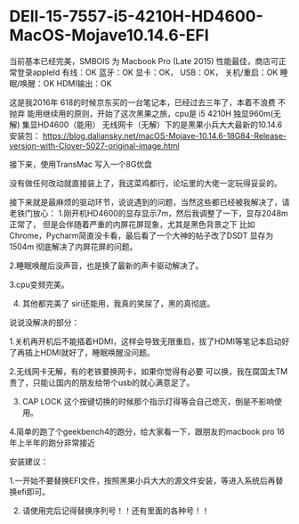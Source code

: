 # DEll-15-7557-i5-4210H-HD4600-MacOS-Mojave10.14.6-EFI
当前基本已经完美，SMBOIS 为 Macbook Pro (Late 2015) 性能最佳，商店可正常登录appleId
有线：OK
蓝牙：OK
显卡：OK，
USB：OK，
关机/重启：OK
睡眠/唤醒：OK
HDMI输出：OK


这是我2016年 618的时候京东买的一台笔记本，已经过去三年了，本着不浪费 不抛弃 能用继续用的原则，开始了这次黑果之旅，cpu是 i5 4210H   独显960m(无解) 集显HD4600（能用） 无线网卡（无解）下的是黑果小兵大大最新的10.14.6安装包：
https://blog.daliansky.net/macOS-Mojave-10.14.6-18G84-Release-version-with-Clover-5027-original-image.html



接下来，使用TransMac 写入一个8G优盘

没有做任何改动就直接装上了，我这菜鸡都行，论坛里的大佬一定玩得妥妥的。

接下来就是最麻烦的驱动环节，说说遇到的问题，当然这些都已经被我解决了，请老铁门放心：
1.刚开机HD4600的显存显示7m，然后我调整了一下，显存2048m正常了， 但是会伴随着严重的内屏花屏现象，尤其是黑色背景之下  比如Chrome，Pycharm简直没卡看，最后看了一个大神的帖子改了DSDT 显存为1504m 彻底解决了内屏花屏的问题。

2.睡眠唤醒后没声音，也是换了最新的声卡驱动解决了。

3.cpu变频完美。

4. 其他都完美了  siri还能用，我真的笑尿了，黑的真彻底。

说说没解决的部分：

1.关机再开机后不能插着HDMI，这样会导致无限重启，拔了HDMI等笔记本启动好了再插上HDMI就好了，睡眠唤醒没问题。

2.无线网卡无解，有的老铁要换网卡，如果你觉得有必要 可以换，我在腐国太TM贵了，只能让国内的朋友给带个usb的就心满意足了。

3. CAP LOCK 这个按键切换的时候那个指示灯得等会自己熄灭，倒是不影响使用。

4.简单的跑了个geekbench4的跑分，给大家看一下，跟朋友的macbook pro 16年上半年的跑分非常接近


安装建议： 

1.一开始不要替换EFI文件，按照黑果小兵大大的源文件安装，等进入系统后再替换efi即可。

2. 请使用完后记得替换序列号！！还有里面的各种号！！
